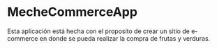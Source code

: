 # MecheCommerceApp

Esta aplicación está hecha con el proposito de crear un sitio de e-commerce en donde se pueda realizar la compra de frutas y verduras.
